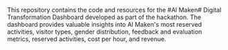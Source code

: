 This repository contains the code and resources for the #Al Maken# Digital Transformation Dashboard developed as part of the hackathon. The dashboard provides valuable insights into Al Maken's most reserved activities, visitor types, gender distribution, feedback and evaluation metrics, reserved activities, cost per hour, and revenue.
